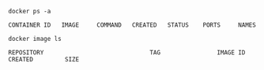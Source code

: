 ```
docker ps -a
```

```
CONTAINER ID   IMAGE     COMMAND   CREATED   STATUS    PORTS     NAMES
```

```
docker image ls
```

```
REPOSITORY                              TAG                IMAGE ID       CREATED         SIZE
```
